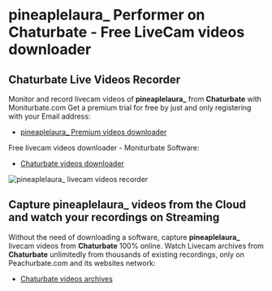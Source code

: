 # pineaplelaura_ Performer on Chaturbate - Free LiveCam videos downloader

## Chaturbate Live Videos Recorder

Monitor and record livecam videos of **pineaplelaura_** from **Chaturbate** with Moniturbate.com
Get a premium trial for free by just and only registering with your Email address:
* [pineaplelaura_ Premium videos downloader](https://moniturbate.com/request-demo-licence-key.html)

Free livecam videos downloader - Moniturbate Software:
* [Chaturbate videos downloader](https://moniturbate.com/moniturbate-download-software.html)

![pineaplelaura_ livecam videos recorder](https://peachurnet.com/templates/moniturbate-software.png)


## Capture pineaplelaura_ videos from the Cloud and watch your recordings on Streaming

Without the need of downloading a software, capture **pineaplelaura_** livecam videos from **Chaturbate** 100% online.
Watch Livecam archives from **Chaturbate** unlimitedly from thousands of existing recordings, only on Peachurbate.com and its websites network:
* [Chaturbate videos archives](https://peachurnet.com/)